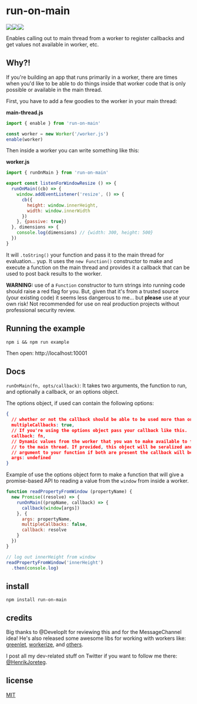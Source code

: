 # run-on-main

![](https://img.shields.io/npm/dm/run-on-main.svg)![](https://img.shields.io/npm/v/run-on-main.svg)![](https://img.shields.io/npm/l/run-on-main.svg)

Enables calling out to main thread from a worker to register callbacks and get values not available in worker, etc.

## Why?!

If you're building an app that runs primarily in a worker, there are times when you'd like to be able to do things inside that worker code that is only possible or available in the main thread.

First, you have to add a few goodies to the worker in your main thread:

**main-thread.js**

```js
import { enable } from 'run-on-main'

const worker = new Worker('/worker.js')
enable(worker)
```

Then inside a worker you can write something like this:

**worker.js**

```js
import { runOnMain } from 'run-on-main'

export const listenForWindowResize () => {
  runOnMain((cb) => {
    window.addEventListener('resize', () => {
      cb({
        height: window.innerHeight,
        width: window.innerWidth
      })
    }, {passive: true})
  }, dimensions => {
    console.log(dimensions) // {width: 300, height: 500}
  })
}
```

It will `.toString()` your function and pass it to the main thread for evaluation... yup. It uses the `new Function()` constructor to make and execute a function on the main thread and provides it a callback that can be used to post back results to the worker.

**WARNING:** use of a `Function` constructor to turn strings into running code should raise a red flag for you. But, given that it's from a trusted source (your existing code) it seems less dangerous to me... but **please** use at your own risk! Not recommended for use on real production projects without professional security review.

## Running the example

```
npm i && npm run example
```

Then open: http://localhost:10001

## Docs

`runOnMain(fn, opts/callback)`: It takes two arguments, the function to run, and optionally a callback, or an options object.

The options object, if used can contain the following options:

```JSON
{
  // whether or not the callback should be able to be used more than once (true by default)
  multipleCallbacks: true,
  // If you're using the options object pass your callback like this.
  callback: fn,
  // Dynamic values from the worker that you wan to make available to the function your sending
  // to the main thread. If provided, this object will be seralized and passed as the first
  // argument to your function if both are present the callback will be passed as the second.
  args: undefined
}
```

Example of use the options object form to make a function that will give a promise-based API to reading a value from the `window` from inside a worker.

```js
function readPropertyFromWindow (propertyName) {
  new Promise((resolve) => {
    runOnMain((propName, callback) => {
      callback(window[args])
    }, {
      args: propertyName,
      multipleCallbacks: false,
      callback: resolve
    }
  })
}

// log out innerHeight from window
readPropertyFromWindow('innerHeight')
  .then(console.log)
```

## install

```
npm install run-on-main
```

## credits

Big thanks to @DevelopIt for reviewing this and for the MessageChannel idea! He's also released some awesome libs for working with workers like: [greenlet](https://github.com/developit/greenlet), [workerize](https://github.com/developit/workerize), and [others](https://github.com/developit?utf8=%E2%9C%93&tab=repositories&q=worker&type=&language=).

I post all my dev-related stuff on Twitter if you want to follow me there: [@HenrikJoreteg](http://twitter.com/henrikjoreteg).

## license

[MIT](http://mit.joreteg.com/)
